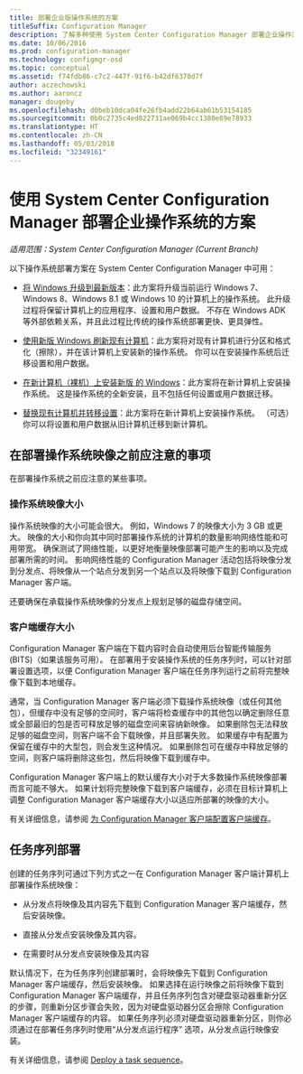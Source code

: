```yaml
---
title: 部署企业版操作系统的方案
titleSuffix: Configuration Manager
description: 了解多种使用 System Center Configuration Manager 部署企业操作系统的方案。
ms.date: 10/06/2016
ms.prod: configuration-manager
ms.technology: configmgr-osd
ms.topic: conceptual
ms.assetid: f74fdb86-c7c2-447f-91f6-b42df6370d7f
author: aczechowski
ms.author: aaroncz
manager: dougeby
ms.openlocfilehash: d0beb10dca04fe26fb4add22b64ab61b53154185
ms.sourcegitcommit: 0b0c2735c4ed822731ae069b4cc1380e89e78933
ms.translationtype: HT
ms.contentlocale: zh-CN
ms.lasthandoff: 05/03/2018
ms.locfileid: "32349161"
---
```

# <a name="scenarios-to-deploy-enterprise-operating-systems-with-system-center-configuration-manager"></a>使用 System Center Configuration Manager 部署企业操作系统的方案

*适用范围：System Center Configuration Manager (Current Branch)*

以下操作系统部署方案在 System Center Configuration Manager 中可用：  

-   [将 Windows 升级到最新版本](upgrade-windows-to-the-latest-version.md)：此方案将升级当前运行 Windows 7、Windows 8、Windows 8.1 或 Windows 10 的计算机上的操作系统。 此升级过程将保留计算机上的应用程序、设置和用户数据。 不存在 Windows ADK 等外部依赖关系，并且此过程比传统的操作系统部署更快、更具弹性。  

-   [使用新版 Windows 刷新现有计算机](refresh-an-existing-computer-with-a-new-version-of-windows.md)：此方案将对现有计算机进行分区和格式化（擦除），并在该计算机上安装新的操作系统。 你可以在安装操作系统后迁移设置和用户数据。  

-   [在新计算机（裸机）上安装新版 的 Windows](install-new-windows-version-new-computer-bare-metal.md)：此方案将在新计算机上安装操作系统。 这是操作系统的全新安装，且不包括任何设置或用户数据迁移。  

-   [替换现有计算机并转移设置](replace-an-existing-computer-and-transfer-settings.md)：此方案将在新计算机上安装操作系统。 （可选）你可以将设置和用户数据从旧计算机迁移到新计算机。  

## <a name="things-to-consider-before-you-deploy-operating-system-images"></a>在部署操作系统映像之前应注意的事项  
 在部署操作系统之前应注意的某些事项。  

### <a name="operating-system-image-size"></a>操作系统映像大小  
 操作系统映像的大小可能会很大。 例如，Windows 7 的映像大小为 3 GB 或更大。 映像的大小和你向其中同时部署操作系统的计算机的数量影响网络性能和可用带宽。 确保测试了网络性能，以更好地衡量映像部署可能产生的影响以及完成部署所需的时间。 影响网络性能的 Configuration Manager 活动包括将映像分发到分发点、将映像从一个站点分发到另一个站点以及将映像下载到 Configuration Manager 客户端。  

 还要确保在承载操作系统映像的分发点上规划足够的磁盘存储空间。  

### <a name="client-cache-size"></a>客户端缓存大小  
 Configuration Manager 客户端在下载内容时会自动使用后台智能传输服务 (BITS)（如果该服务可用）。 在部署用于安装操作系统的任务序列时，可以针对部署设置选项，以便 Configuration Manager 客户端在任务序列运行之前将完整映像下载到本地缓存。  

 通常，当 Configuration Manager 客户端必须下载操作系统映像（或任何其他包），但缓存中没有足够的空间时，客户端将检查缓存中的其他包以确定删除任意或全部最旧的包是否可释放足够的磁盘空间来容纳新映像。 如果删除包无法释放足够的磁盘空间，则客户端不会下载映像，并且部署失败。 如果缓存中有配置为保留在缓存中的大型包，则会发生这种情况。 如果删除包可在缓存中释放足够的空间，则客户端将删除这些包，然后将映像下载到缓存中。  

 Configuration Manager 客户端上的默认缓存大小对于大多数操作系统映像部署而言可能不够大。 如果计划将完整映像下载到客户端缓存，必须在目标计算机上调整 Configuration Manager 客户端缓存大小以适应所部署的映像的大小。  

 有关详细信息，请参阅 [为 Configuration Manager 客户端配置客户端缓存](../../core/clients/manage/manage-clients.md#BKMK_ClientCache)。  

## <a name="task-sequence-deployments"></a>任务序列部署  
 创建的任务序列可通过下列方式之一在 Configuration Manager 客户端计算机上部署操作系统映像：  

-   从分发点将映像及其内容先下载到 Configuration Manager 客户端缓存，然后安装映像。  

-   直接从分发点安装映像及其内容。  

-   在需要时从分发点安装映像及其内容  

 默认情况下，在为任务序列创建部署时，会将映像先下载到 Configuration Manager 客户端缓存，然后安装映像。 如果选择在运行映像之前将映像下载到 Configuration Manager 客户端缓存，并且任务序列包含对硬盘驱动器重新分区的步骤，则重新分区步骤会失败，因为对硬盘驱动器分区会擦除 Configuration Manager 客户端缓存的内容。 如果任务序列必须对硬盘驱动器重新分区，则你必须通过在部署任务序列时使用“从分发点运行程序”   选项，从分发点运行映像安装。  

 有关详细信息，请参阅 [Deploy a task sequence](manage-task-sequences-to-automate-tasks.md#BKMK_DeployTS)。  

